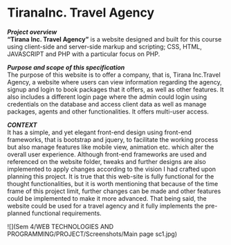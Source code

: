 # TiranaInc. Travel Agency

**_Project overview_**<br/>
    **“Tirana Inc. Travel Agency”** is a website designed and built for this course using client-side and server-side markup and scripting; CSS, HTML, JAVASCRIPT and PHP with a particular focus on PHP.

**_Purpose and scope of this specification_**<br/>
    The purpose of this website is to offer a company, that is, Tirana Inc.Travel Agency, a website where users can view information regarding the agency, signup and login to book packages that it offers, as well as other features. It also includes a different login page where the admin could login using credentials on the database and access client data as well as manage packages, agents and other functionalities. It offers multi-user access.

**_CONTEXT_**<br/>
    It has a simple, and yet elegant front-end design using front-end frameworks, that is bootstrap and jquery, to facilitate the working process but also manage features like mobile view, animation etc. which alter the overall user experience. Although front-end frameworks are used and referenced on the website folder, tweaks and further designs are also implemented to apply changes according to the vision I had crafted upon planning this project. It is true that this web-site is fully functional for the thought functionalities, but it is worth mentioning that because of the time frame of this project limit, further changes can be made and other features could be implemented to make it more advanced. That being said, the website could be used for a travel agency and it fully implements the pre-planned functional requirements.

![](Sem 4/WEB TECHNOLOGIES AND PROGRAMMING/PROJECT/Screenshots/Main page sc1.jpg)

